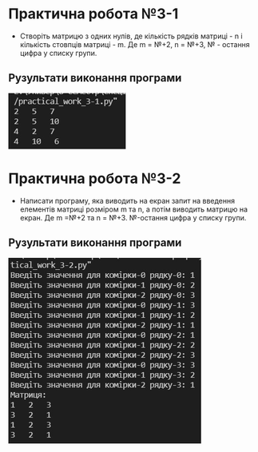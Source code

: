 # Практична робота №3-1
- Створіть матрицю з одних нулів, де кількість рядків матриці - n і кількість стовпців матриці - m.  Де m = №+2, n = №+3, № - остання цифра у списку групи.

## Рузультати виконання програми
![3-1 result](https://github.com/whiteman1989/Python_practical_work_3/blob/master/images/work_res_3-1.jpg?raw=true)

# Практична робота №3-2
- Написати програму, яка виводить на екран запит на введення елементів матриці розміром m та n, а потім виводить матрицю на екран. Де m =№+2 та n = №+3. №-остання цифра у списку групи. 

## Рузультати виконання програми
![3-2 result](https://github.com/whiteman1989/Python_practical_work_3/blob/master/images/work_res_3-2.jpg?raw=true)